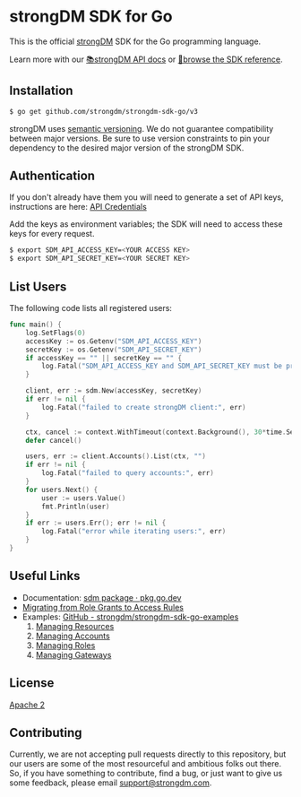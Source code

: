# strongDM SDK for Go

This is the official [strongDM](https://www.strongdm.com/) SDK for the Go
programming language.

Learn more with our [📚strongDM API docs](https://www.strongdm.com/docs/api/) or
[📓browse the SDK
reference](https://pkg.go.dev/github.com/strongdm/strongdm-sdk-go/v3?tab=doc).

## Installation

```bash
$ go get github.com/strongdm/strongdm-sdk-go/v3
```

strongDM uses [semantic versioning](https://semver.org/). We do not guarantee
compatibility between major versions. Be sure to use version constraints to pin
your dependency to the desired major version of the strongDM SDK.

## Authentication

If you don't already have them you will need to generate a set of API keys,
instructions are here: [API
Credentials](https://www.strongdm.com/docs/admin-guide/api-credentials/)

Add the keys as environment variables; the SDK will need to access these keys
for every request.

```bash
$ export SDM_API_ACCESS_KEY=<YOUR ACCESS KEY>
$ export SDM_API_SECRET_KEY=<YOUR SECRET KEY>
```

## List Users

The following code lists all registered users:

```go
func main() {
	log.SetFlags(0)
	accessKey := os.Getenv("SDM_API_ACCESS_KEY")
	secretKey := os.Getenv("SDM_API_SECRET_KEY")
	if accessKey == "" || secretKey == "" {
		log.Fatal("SDM_API_ACCESS_KEY and SDM_API_SECRET_KEY must be provided")
	}

	client, err := sdm.New(accessKey, secretKey)
	if err != nil {
		log.Fatal("failed to create strongDM client:", err)
	}

	ctx, cancel := context.WithTimeout(context.Background(), 30*time.Second)
	defer cancel()

	users, err := client.Accounts().List(ctx, "")
	if err != nil {
		log.Fatal("failed to query accounts:", err)
	}
	for users.Next() {
		user := users.Value()
		fmt.Println(user)
	}
	if err := users.Err(); err != nil {
		log.Fatal("error while iterating users:", err)
	}
}
```

## Useful Links

- Documentation: [sdm package · pkg.go.dev](https://pkg.go.dev/github.com/strongdm/strongdm-sdk-go/v3?tab=doc)
- [Migrating from Role Grants to Access Rules](https://github.com/strongdm/strongdm-sdk-go/wiki/Migrating-from-Role-Grants-to-Access-Rules)
- Examples: [GitHub - strongdm/strongdm-sdk-go-examples](https://github.com/strongdm/strongdm-sdk-go-examples)
  1.  [Managing Resources](https://github.com/strongdm/strongdm-sdk-go-examples/tree/master/1_managing_resources)
  1.  [Managing Accounts](https://github.com/strongdm/strongdm-sdk-go-examples/tree/master/2_managing_accounts)
  1.  [Managing Roles](https://github.com/strongdm/strongdm-sdk-go-examples/tree/master/3_managing_roles)
  1.  [Managing Gateways](https://github.com/strongdm/strongdm-sdk-go-examples/tree/master/4_managing_gateways)

## License

[Apache 2](https://github.com/strongdm/strongdm-sdk-go/blob/master/LICENSE)

## Contributing

Currently, we are not accepting pull requests directly to this repository, but
our users are some of the most resourceful and ambitious folks out there. So, if
you have something to contribute, find a bug, or just want to give us some
feedback, please email <support@strongdm.com>.
